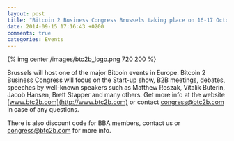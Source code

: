 ```yaml
---
layout: post
title: "Bitcoin 2 Business Congress Brussels taking place on 16-17 October"
date: 2014-09-15 17:16:43 +0200
comments: true
categories: Events
---
```


{% img center /images/btc2b_logo.png 720 200 %}


Brussels will host one of the major Bitcoin events in Europe. Bitcoin 2 Business Congress will focus on the Start-up show, B2B meetings, debates, speeches by well-known speakers such as Matthew Roszak, Vitalik Buterin, Jacob Hansen, Brett Stapper and many others. Get more info at the website [www.btc2b.com](http://www.btc2b.com) or contact [congress@btc2b.com](mailto:congress@btc2b.com) in case of any questions.

There is also discount code for BBA members, contact us or [congress@btc2b.com](mailto:congress@btc2b.com) for more info.

